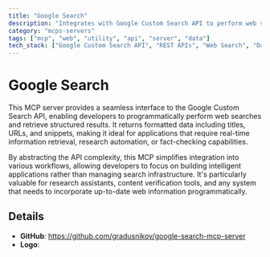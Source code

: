 ```yaml
---
title: "Google Search"
description: "Integrates with Google Custom Search API to perform web searches and retrieve formatted results for research and fact-checking."
category: "mcps-servers"
tags: ["mcp", "web", "utility", "api", "server", "data"]
tech_stack: ["Google Custom Search API", "REST APIs", "Web Search", "Data Retrieval"]
---
```


# Google Search

This MCP server provides a seamless interface to the Google Custom Search API, enabling developers to programmatically perform web searches and retrieve structured results. It returns formatted data including titles, URLs, and snippets, making it ideal for applications that require real-time information retrieval, research automation, or fact-checking capabilities.

By abstracting the API complexity, this MCP simplifies integration into various workflows, allowing developers to focus on building intelligent applications rather than managing search infrastructure. It's particularly valuable for research assistants, content verification tools, and any system that needs to incorporate up-to-date web information programmatically.

## Details

- **GitHub**: https://github.com/gradusnikov/google-search-mcp-server
- **Logo**: 
